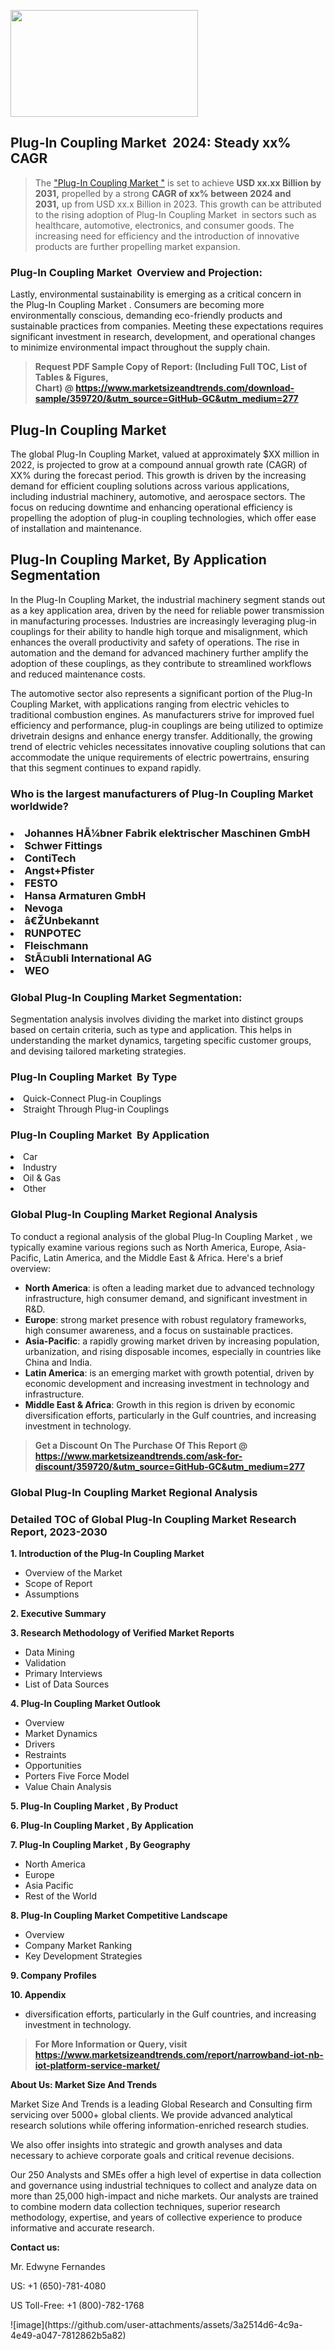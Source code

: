 <p><img class="alignnone size-medium wp-image-20088" src="https://ffe5etoiles.com/wp-content/uploads/2024/12/MST1-300x171.png" alt="" width="300" height="171" /></p><h2 id="ember46" class="ember-view reader-text-block__heading-2">Plug-In Coupling Market &nbsp;2024: Steady&nbsp;xx% CAGR</h2><blockquote id="ember47" class="ember-view reader-text-block__blockquote">The&nbsp;<a class="app-aware-link " href="https://www.marketsizeandtrends.com/download-sample/359720/&utm_source=GitHub-GC&utm_medium=277" target="_blank" data-test-app-aware-link="">"Plug-In Coupling Market "</a>&nbsp;is set to achieve&nbsp;<strong>USD&nbsp;xx.xx&nbsp;Billion by 2031,</strong>&nbsp;propelled by a strong&nbsp;<strong>CAGR of&nbsp;xx% between 2024 and 2031,</strong>&nbsp;up from USD xx.x Billion in 2023. This growth can be attributed to the rising adoption of&nbsp;Plug-In Coupling Market &nbsp;in sectors such as healthcare, automotive, electronics, and consumer goods. The increasing need for efficiency and the introduction of innovative products are further propelling market expansion.</blockquote><h3 id="ember48" class="ember-view reader-text-block__heading-3">Plug-In Coupling Market &nbsp;Overview and Projection:</h3><p id="ember49" class="ember-view reader-text-block__paragraph">Lastly, environmental sustainability is emerging as a critical concern in the&nbsp;Plug-In Coupling Market . Consumers are becoming more environmentally conscious, demanding eco-friendly products and sustainable practices from companies. Meeting these expectations requires significant investment in research, development, and operational changes to minimize environmental impact throughout the supply chain.</p><blockquote id="ember50" class="ember-view reader-text-block__blockquote"><strong>Request PDF Sample Copy of Report: (Including Full TOC, List of Tables &amp; Figures, Chart)&nbsp;@&nbsp;<strong><a href="https://www.marketsizeandtrends.com/download-sample/359720/&utm_source=GitHub-GC&utm_medium=277" target="_blank">https://www.marketsizeandtrends.com/download-sample/359720/&utm_source=GitHub-GC&utm_medium=277</a></strong></strong></blockquote><h3 class=""> <h2>Plug-In Coupling Market</h2><p>The global Plug-In Coupling Market, valued at approximately $XX million in 2022, is projected to grow at a compound annual growth rate (CAGR) of XX% during the forecast period. This growth is driven by the increasing demand for efficient coupling solutions across various applications, including industrial machinery, automotive, and aerospace sectors. The focus on reducing downtime and enhancing operational efficiency is propelling the adoption of plug-in coupling technologies, which offer ease of installation and maintenance.</p><h2>Plug-In Coupling Market, By Application Segmentation</h2><p>In the Plug-In Coupling Market, the industrial machinery segment stands out as a key application area, driven by the need for reliable power transmission in manufacturing processes. Industries are increasingly leveraging plug-in couplings for their ability to handle high torque and misalignment, which enhances the overall productivity and safety of operations. The rise in automation and the demand for advanced machinery further amplify the adoption of these couplings, as they contribute to streamlined workflows and reduced maintenance costs.</p><p>The automotive sector also represents a significant portion of the Plug-In Coupling Market, with applications ranging from electric vehicles to traditional combustion engines. As manufacturers strive for improved fuel efficiency and performance, plug-in couplings are being utilized to optimize drivetrain designs and enhance energy transfer. Additionally, the growing trend of electric vehicles necessitates innovative coupling solutions that can accommodate the unique requirements of electric powertrains, ensuring that this segment continues to expand rapidly.</p></h3><h3 id="" class="">Who is the largest manufacturers of&nbsp;Plug-In Coupling Market  worldwide?</h3><h3 class=""></Li><Li>Johannes HÃ¼bner Fabrik elektrischer Maschinen GmbH</Li><Li> Schwer Fittings</Li><Li> ContiTech</Li><Li> Angst+Pfister</Li><Li> FESTO</Li><Li> Hansa Armaturen GmbH</Li><Li> Nevoga</Li><Li> â€ŽUnbekannt</Li><Li> RUNPOTEC</Li><Li> Fleischmann</Li><Li> StÃ¤ubli International AG</Li><Li> WEO</h3><h3 id="ember53" class="ember-view reader-text-block__heading-3">Global&nbsp;Plug-In Coupling Market  Segmentation:</h3><p id="ember54" class="ember-view reader-text-block__paragraph">Segmentation analysis involves dividing the market into distinct groups based on certain criteria, such as type and application. This helps in understanding the market dynamics, targeting specific customer groups, and devising tailored marketing strategies.</p><h3 id="" class="">Plug-In Coupling Market &nbsp;By Type</h3><p></Li><Li>Quick-Connect Plug-in Couplings</Li><Li> Straight Through Plug-in Couplings</p><h3 id="" class="">Plug-In Coupling Market &nbsp;By Application</h3><p class=""></Li><Li>Car</Li><Li> Industry</Li><Li> Oil & Gas</Li><Li> Other</p><h3 id="ember62" class="ember-view reader-text-block__heading-3">Global Plug-In Coupling Market  Regional Analysis</h3><p id="ember63" class="ember-view reader-text-block__paragraph">To conduct a regional analysis of the global Plug-In Coupling Market , we typically examine various regions such as North America, Europe, Asia-Pacific, Latin America, and the Middle East &amp; Africa. Here's a brief overview:</p><ul><li><strong>North America</strong>: is often a leading market due to advanced technology infrastructure, high consumer demand, and significant investment in R&amp;D.</li><li><strong>Europe</strong>: strong market presence with robust regulatory frameworks, high consumer awareness, and a focus on sustainable practices.</li><li><strong>Asia-Pacific</strong>: a rapidly growing market driven by increasing population, urbanization, and rising disposable incomes, especially in countries like China and India.</li><li><strong>Latin America</strong>: is an emerging market with growth potential, driven by economic development and increasing investment in technology and infrastructure.</li><li><strong>Middle East &amp; Africa</strong>: Growth in this region is driven by economic diversification efforts, particularly in the Gulf countries, and increasing investment in technology.</li></ul><blockquote id="ember61" class="ember-view reader-text-block__blockquote"><strong>Get a Discount On The Purchase Of This Report @ <strong><a href="https://html-cleaner.com/" target="">https://www.marketsizeandtrends.com/ask-for-discount/359720/&utm_source=GitHub-GC&utm_medium=277</a></strong></strong></blockquote><h3 id="ember62" class="ember-view reader-text-block__heading-3">Global Plug-In Coupling Market  Regional Analysis</h3><h3 id="" class="">Detailed TOC of Global Plug-In Coupling Market  Research Report, 2023-2030</h3><p id="" class=""><strong>1. Introduction of the Plug-In Coupling Market </strong></p><ul><li>Overview of the Market</li><li>Scope of Report</li><li>Assumptions</li></ul><p id="" class=""><strong>2. Executive Summary</strong></p><p id="" class=""><strong>3. Research Methodology of Verified Market Reports</strong></p><ul><li>Data Mining</li><li>Validation</li><li>Primary Interviews</li><li>List of Data Sources</li></ul><p id="" class=""><strong>4. Plug-In Coupling Market  Outlook</strong></p><ul><li>Overview</li><li>Market Dynamics</li><li>Drivers</li><li>Restraints</li><li>Opportunities</li><li>Porters Five Force Model</li><li>Value Chain Analysis</li></ul><p id="" class=""><strong>5. Plug-In Coupling Market , By Product</strong></p><p id="" class=""><strong>6. Plug-In Coupling Market , By Application</strong></p><p id="" class=""><strong>7. Plug-In Coupling Market , By Geography</strong></p><ul><li>North America</li><li>Europe</li><li>Asia Pacific</li><li>Rest of the World</li></ul><p id="" class=""><strong>8. Plug-In Coupling Market  Competitive Landscape</strong></p><ul><li>Overview</li><li>Company Market Ranking</li><li>Key Development Strategies</li></ul><p id="" class=""><strong>9. Company Profiles</strong></p><p id="" class=""><strong>10. Appendix</strong></p><ul><li>diversification efforts, particularly in the Gulf countries, and increasing investment in technology.</li></ul><blockquote id="ember65" class="ember-view reader-text-block__blockquote"><strong>For More Information or Query, visit <strong><strong><a href="https://html-cleaner.com/" target="">https://www.marketsizeandtrends.com/report/narrowband-iot-nb-iot-platform-service-market/</a></strong></strong></strong></blockquote><p id="" class=""><strong>About Us: Market Size And Trends</strong></p><p id="" class="">Market Size And Trends is a leading Global Research and Consulting firm servicing over 5000+ global clients. We provide advanced analytical research solutions while offering information-enriched research studies.</p><p id="" class="">We also offer insights into strategic and growth analyses and data necessary to achieve corporate goals and critical revenue decisions.</p><p id="" class="">Our 250 Analysts and SMEs offer a high level of expertise in data collection and governance using industrial techniques to collect and analyze data on more than 25,000 high-impact and niche markets. Our analysts are trained to combine modern data collection techniques, superior research methodology, expertise, and years of collective experience to produce informative and accurate research.</p><p id="" class=""><strong>Contact us:</strong></p><p id="" class="">Mr. Edwyne Fernandes</p><p id="" class="">US: +1 (650)-781-4080</p><p id="" class="">US Toll-Free: +1 (800)-782-1768</p>
![image](https://github.com/user-attachments/assets/3a2514d6-4c9a-4e49-a047-7812862b5a82)
